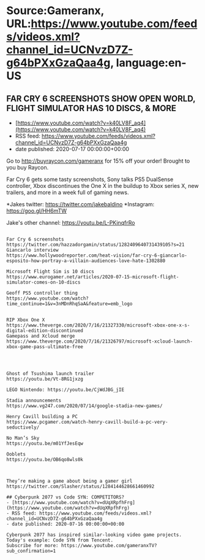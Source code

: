 # Source:Gameranx, URL:https://www.youtube.com/feeds/videos.xml?channel_id=UCNvzD7Z-g64bPXxGzaQaa4g, language:en-US

## FAR CRY 6 SCREENSHOTS SHOW OPEN WORLD, FLIGHT SIMULATOR HAS 10 DISCS, & MORE
 - [https://www.youtube.com/watch?v=k40LV8F_aq4](https://www.youtube.com/watch?v=k40LV8F_aq4)
 - RSS feed: https://www.youtube.com/feeds/videos.xml?channel_id=UCNvzD7Z-g64bPXxGzaQaa4g
 - date published: 2020-07-17 00:00:00+00:00

Go to http://buyraycon.com/gameranx for 15% off your order! Brought to you buy Raycon.

Far Cry 6 gets some tasty screenshots, Sony talks PS5 DualSense controller, Xbox discontinues the One X in the buildup to Xbox series X, new trailers, and more in a week full of gaming news.

*Jakes twitter: https://twitter.com/jakebaldino 
*Instagram: https://goo.gl/HH6mTW 


Jake's other channel: https://youtu.be/L-PKinqfrRo



 ~~~~STORIES~~~~

Far Cry 6 screenshots
https://twitter.com/hazzadorgamin/status/1282409640731439105?s=21
Giancarlo interview
https://www.hollywoodreporter.com/heat-vision/far-cry-6-giancarlo-esposito-how-portray-a-villain-audiences-love-hate-1302880

Microsoft Flight Sim is 10 discs
https://www.eurogamer.net/articles/2020-07-15-microsoft-flight-simulator-comes-on-10-discs

Geoff PS5 controller thing
https://www.youtube.com/watch?time_continue=1&v=3nMDnRhqSaA&feature=emb_logo


RIP Xbox One X
https://www.theverge.com/2020/7/16/21327330/microsoft-xbox-one-x-s-digital-edition-discontinued
Gamepass and Xcloud merge
https://www.theverge.com/2020/7/16/21326797/microsoft-xcloud-launch-xbox-game-pass-ultimate-free




Ghost of Tsushima launch trailer
https://youtu.be/Vt-8RG1jxzg

LEGO Nintendo: https://youtu.be/CjWdJBG_jIE

Stadia announcements
https://www.vg247.com/2020/07/14/google-stadia-new-games/

Henry Cavill building a PC
https://www.pcgamer.com/watch-henry-cavill-build-a-pc-very-seductively/

No Man’s Sky
https://youtu.be/m01YfJesEqw

Ooblets
https://youtu.be/OB6qo8wls0k



They’re making a game about being a gamer girl
https://twitter.com/Slasher/status/1284144628661460992

## Cyberpunk 2077 vs Code SYN: COMPETITORS?
 - [https://www.youtube.com/watch?v=dUqXRpfhFrg](https://www.youtube.com/watch?v=dUqXRpfhFrg)
 - RSS feed: https://www.youtube.com/feeds/videos.xml?channel_id=UCNvzD7Z-g64bPXxGzaQaa4g
 - date published: 2020-07-16 00:00:00+00:00

Cyberpunk 2077 has inspired similar-looking video game projects. Today's example: Code SYN from Tencent.
Subscribe for more: https://www.youtube.com/gameranxTV?sub_confirmation=1

